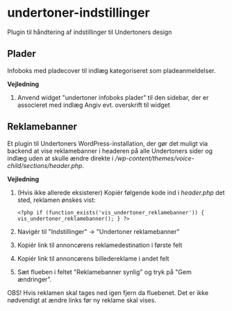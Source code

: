 # undertoner-indstillinger
Plugin til håndtering af indstillinger til Undertoners design

## Plader
Infoboks med pladecover til indlæg kategoriseret som pladeanmeldelser.

**Vejledning**
1. Anvend widget "undertoner infoboks plader" til den sidebar, der er associeret med indlæg
Angiv evt. overskrift til widget

## Reklamebanner
Et plugin til Undertoners WordPress-installation, der gør det muligt via backend at vise reklamebanner i headeren på alle Undertoners sider og indlæg uden at skulle ændre direkte i */wp-content/themes/voice-child/sections/header.php*.

**Vejledning**
1. (Hvis ikke allerede eksisterer) Kopiér følgende kode ind i *header.php* det sted, reklamen ønskes vist:

	```<?php if (function_exists('vis_undertoner_reklamebanner')) { vis_undertoner_reklamebanner(); } ?>```
2. Navigér til "Indstillinger" -> "Undertoner reklamebanner"
3. Kopiér link til annoncørens reklamedestination i første felt
4. Kopiér link til annoncørens billedereklame i andet felt
5. Sæt flueben i feltet "Reklamebanner synlig" og tryk på "Gem ændringer". 

OBS! Hvis reklamen skal tages ned igen fjern da fluebenet. Det er ikke nødvendigt at ændre links før ny reklame skal vises.

